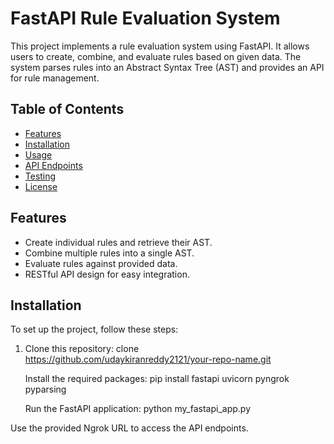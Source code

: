 # FastAPI Rule Evaluation System

This project implements a rule evaluation system using FastAPI. It allows users to create, combine, and evaluate rules based on given data. The system parses rules into an Abstract Syntax Tree (AST) and provides an API for rule management.

## Table of Contents

- [Features](#features)
- [Installation](#installation)
- [Usage](#usage)
- [API Endpoints](#api-endpoints)
- [Testing](#testing)
- [License](#license)

## Features

- Create individual rules and retrieve their AST.
- Combine multiple rules into a single AST.
- Evaluate rules against provided data.
- RESTful API design for easy integration.

## Installation

To set up the project, follow these steps:

1. Clone this repository:
 clone https://github.com/udaykiranreddy2121/your-repo-name.git

   Install the required packages:
   pip install fastapi uvicorn pyngrok pyparsing

   Run the FastAPI application:
   python my_fastapi_app.py

Use the provided Ngrok URL to access the API endpoints.
